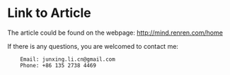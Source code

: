 # Link to Article

The article could be found on the webpage: http://mind.renren.com/home


If there is any questions, you are welcomed to contact me:

		Email: junxing.li.cn@gmail.com
		Phone: +86 135 2738 4469
